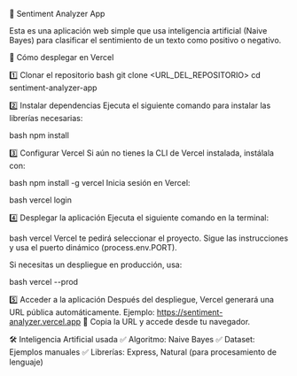 🧠 Sentiment Analyzer App

Esta es una aplicación web simple que usa inteligencia artificial (Naive Bayes) para clasificar el sentimiento de un texto como positivo o negativo.

🚀 Cómo desplegar en Vercel

1️⃣ Clonar el repositorio
bash
git clone <URL_DEL_REPOSITORIO>
cd sentiment-analyzer-app

2️⃣ Instalar dependencias
Ejecuta el siguiente comando para instalar las librerías necesarias:

bash
npm install

3️⃣ Configurar Vercel
Si aún no tienes la CLI de Vercel instalada, instálala con:

bash
npm install -g vercel
Inicia sesión en Vercel:

bash
vercel login

4️⃣ Desplegar la aplicación
Ejecuta el siguiente comando en la terminal:

bash
vercel
Vercel te pedirá seleccionar el proyecto. Sigue las instrucciones y usa el puerto dinámico (process.env.PORT).

Si necesitas un despliegue en producción, usa:

bash
vercel --prod

5️⃣ Acceder a la aplicación
Después del despliegue, Vercel generará una URL pública automáticamente. Ejemplo: https://sentiment-analyzer.vercel.app 📌 Copia la URL y accede desde tu navegador.

🛠️ Inteligencia Artificial usada
✅ Algoritmo: Naive Bayes ✅ Dataset: Ejemplos manuales ✅ Librerías: Express, Natural (para procesamiento de lenguaje)

